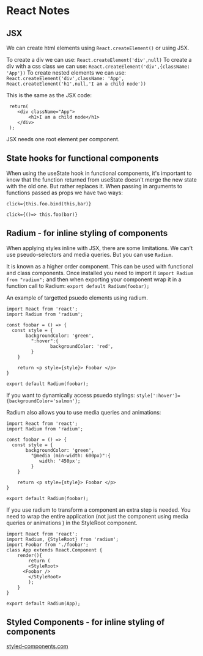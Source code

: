 # React Notes

## JSX 
We can create html elements using `React.createElement()` or using JSX.

To create a div we can use: `React.createElement('div',null)`
To create a div with a css class we can use: `React.createElement('div',{className: 'App'})`
To create nested elements we can use: `React.createElement('div',className: 'App', React.createElement('h1',null,'I am a child node'))`


This is the same as the JSX code:  
```
 return(
	<div className="App">
		<h1>I am a child node</h1>
	</div>
 );
```

JSX needs one root element per component.


## State hooks for functional components
When using the useState hook in functional components, it's important to know that the function returned from useState doesn't merge the new state with the old one. But rather replaces it.
When passing in arguments to functions passed as props we have two ways:

```
click={this.foo.bind(this,bar)}
```

```
click={()=> this.foo(bar)}
```


## Radium - for inline styling of components
When applying styles inline with JSX, there are some limitations. We can't use pseudo-selectors and media queries. But you can use `Radium`.

It is known as a higher order component. This can be used with functional and class components.
Once installed you need to import it `import Radium from "radium";` and then when exporting your component wrap it in a function call to Radium: `export default Radium(foobar);`


An example of targetted psuedo elements using radium.
```
import React from 'react';
import Radium from 'radium';

const foobar = () => {
  const style = {
	   backgroundColor: 'green',
		 ":hover":{
				backgroundColor: 'red',
		 } 
	}
	
	return <p style={style}> Foobar </p>
}

export default Radium(foobar);
```

If you want to dynamically access psuedo stylings: `style[':hover']={backgroundColor='salmon'};`


Radium also allows you to use media queries and animations:

```
import React from 'react';
import Radium from 'radium';

const foobar = () => {
  const style = {
	   backgroundColor: 'green',
		 "@media (min-width: 600px)":{
		    width: '450px';
		 } 
	}
	
	return <p style={style}> Foobar </p>
}

export default Radium(foobar);
```
If you use radium to transform a component an extra step is needed. You need to wrap the entire application (not just the component using media queries or animations ) in the StyleRoot component.
```
import React from 'react';
import Radium, {StyleRoot} from 'radium';
import Foobar from './foobar';
class App extends React.Component {
	render(){
		return (
		<StyleRoot>
      <Foobar /> 
		</StyleRoot>
		);
	}
}

export default Radium(App);
```

## Styled Components - for inline styling of components
[ styled-components.com ]( styled-components.com )
